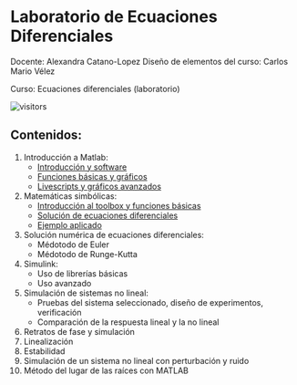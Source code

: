 # Laboratorio de Ecuaciones Diferenciales

Docente: Alexandra Catano-Lopez
Diseño de elementos del curso: Carlos Mario Vélez

Curso: Ecuaciones diferenciales (laboratorio)

![visitors](https://page-views.glitch.me/badge?page_id=alexacl95/EcuacionesDiferencialesLab)

## Contenidos: 

1. Introducción a Matlab: 
	- [Introducción y software](https://alexacl95.github.io/EcuacionesDiferencialesLab/HTML/IntroMatlab.html)
	- [Funciones básicas y gráficos](https://alexacl95.github.io/EcuacionesDiferencialesLab/HTML/FuncBase.html)
	- [Livescripts y gráficos avanzados](https://alexacl95.github.io/EcuacionesDiferencialesLab/HTML/LiveScripts.html)
2. Matemáticas simbólicas: 
	- [Introducción al toolbox y funciones básicas](https://alexacl95.github.io/EcuacionesDiferencialesLab/HTML/IntroMathSym.html)
	- [Solución de ecuaciones diferenciales](https://alexacl95.github.io/EcuacionesDiferencialesLab/HTML/SoluDiff.html)
	- [Ejemplo aplicado](https://alexacl95.github.io/EcuacionesDiferencialesLab/HTML/EjemploMasaResorte.html)
3. Solución numérica de ecuaciones diferenciales:
	- Médotodo de Euler
	- Médotodo de Runge-Kutta
4. Simulink:
	- Uso de librerías básicas
	- Uso avanzado	
5. Simulación de sistemas no lineal:
	- Pruebas del sistema seleccionado, diseño de experimentos, verificación
	- Comparación de la respuesta lineal y la no lineal
6. Retratos de fase y simulación
7. Linealización
8. Estabilidad
9. Simulación de un sistema no lineal con perturbación y ruido
10. Método del lugar de las raíces con MATLAB
